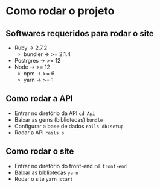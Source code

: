 Como rodar o projeto
====================

Softwares requeridos para rodar o site
-----------
 - Ruby -> 2.7.2
    - bundler -> >= 2.1.4
 - Postrgres -> >= 12
 - Node -> >= 12
   - npm -> >= 6
   - yarn -> >= 1

Como rodar a API
----
 - Entrar no diretório da API ```cd Api```
 - Baixar as gems (bibliotecas) ```bundle```
 - Configurar a base de dados ```rails db:setup```
 - Rodar a API ```rails s```

Como rodar o site
----
 - Entrar no diretório do front-end ```cd front-end```
 - Baixar as bibliotecas ```yarn```
 - Rodar o site ```yarn start```

